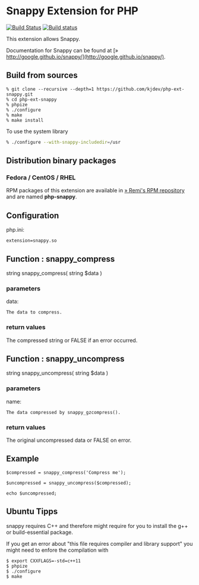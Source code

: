 # Snappy Extension for PHP

[![Build Status](https://secure.travis-ci.org/kjdev/php-ext-snappy.png?branch=master)](http://travis-ci.org/kjdev/php-ext-snappy)
[![Build status](https://ci.appveyor.com/api/projects/status/20i7jiflddmfhkus/branch/master?svg=true)](https://ci.appveyor.com/project/kjdev/php-ext-snappy/branch/master)

This extension allows Snappy.

Documentation for Snappy can be found at
[» http://google.github.io/snappy/](http://google.github.io/snappy/).

## Build from sources

    % git clone --recursive --depth=1 https://github.com/kjdev/php-ext-snappy.git
    % cd php-ext-snappy
    % phpize
    % ./configure
    % make
    % make install

To use the system library

``` bash
% ./configure --with-snappy-includedir=/usr
```

## Distribution binary packages

### Fedora / CentOS / RHEL

RPM packages of this extension are available in [» Remi's RPM repository](https://rpms.remirepo.net/) and are named **php-snappy**.

## Configuration

php.ini:

    extension=snappy.so

## Function : snappy_compress

string snappy_compress( string $data )

### parameters

data:

    The data to compress.

### return values

The compressed string or FALSE if an error occurred.

## Function : snappy_uncompress

string snappy_uncompress( string $data )

### parameters

name:

    The data compressed by snappy_gzcompress(). 

### return values

The original uncompressed data or FALSE on error.

## Example

    $compressed = snappy_compress('Compress me');

    $uncompressed = snappy_uncompress($compressed);

    echo $uncompressed;

## Ubuntu Tipps

snappy requires C++ and therefore might require for you to install the  g++ or build-essential package. 
    
If you get an error about "this file requires compiler and library support" you might need to enfore the compilation with

    $ export CXXFLAGS=-std=c++11
    $ phpize
    $ ./configure
    $ make
